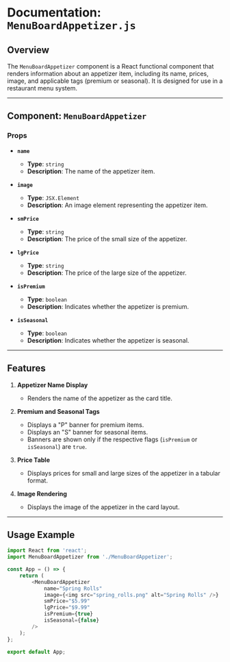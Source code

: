 # Documentation: `MenuBoardAppetizer.js`

## Overview

The `MenuBoardAppetizer` component is a React functional component that renders information about an appetizer item, including its name, prices, image, and applicable tags (premium or seasonal). It is designed for use in a restaurant menu system.

---

## Component: `MenuBoardAppetizer`

### Props

- **`name`**  
  - **Type**: `string`  
  - **Description**: The name of the appetizer item.

- **`image`**  
  - **Type**: `JSX.Element`  
  - **Description**: An image element representing the appetizer item.

- **`smPrice`**  
  - **Type**: `string`  
  - **Description**: The price of the small size of the appetizer.

- **`lgPrice`**  
  - **Type**: `string`  
  - **Description**: The price of the large size of the appetizer.

- **`isPremium`**  
  - **Type**: `boolean`  
  - **Description**: Indicates whether the appetizer is premium.

- **`isSeasonal`**  
  - **Type**: `boolean`  
  - **Description**: Indicates whether the appetizer is seasonal.

---

## Features

1. **Appetizer Name Display**
   - Renders the name of the appetizer as the card title.

2. **Premium and Seasonal Tags**
   - Displays a "P" banner for premium items.
   - Displays an "S" banner for seasonal items.
   - Banners are shown only if the respective flags (`isPremium` or `isSeasonal`) are `true`.

3. **Price Table**
   - Displays prices for small and large sizes of the appetizer in a tabular format.

4. **Image Rendering**
   - Displays the image of the appetizer in the card layout.

---

## Usage Example

```javascript
import React from 'react';
import MenuBoardAppetizer from './MenuBoardAppetizer';

const App = () => {
    return (
        <MenuBoardAppetizer
            name="Spring Rolls"
            image={<img src="spring_rolls.png" alt="Spring Rolls" />}
            smPrice="$5.99"
            lgPrice="$9.99"
            isPremium={true}
            isSeasonal={false}
        />
    );
};

export default App;
